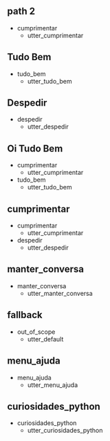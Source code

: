 ## path 2
* cumprimentar
    - utter_cumprimentar

## Tudo Bem
* tudo_bem
    - utter_tudo_bem

## Despedir
* despedir
    - utter_despedir

## Oi Tudo Bem
* cumprimentar
    - utter_cumprimentar
* tudo_bem
    - utter_tudo_bem

## cumprimentar
* cumprimentar
    - utter_cumprimentar
* despedir
    - utter_despedir

## manter_conversa
* manter_conversa
    - utter_manter_conversa

## fallback
* out_of_scope
    - utter_default

## menu_ajuda
* menu_ajuda
    - utter_menu_ajuda

## curiosidades_python
* curiosidades_python
    - utter_curiosidades_python

